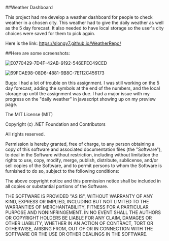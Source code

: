 ##Weather Dashboard

This project had me develop a weather dashboard for people to check weather in a chosen city.  This weather had to give the daily weather as well as the 5 day forecast.  It also needed to have local storage so the user's city choices were saved for them to pick again.

Here is the link:  https://slongy7.github.io/WeatherRepo/

##Here are some screenshots:

![E0770429-7D4F-42AB-9192-546EFEC49CED](https://user-images.githubusercontent.com/79759725/121452734-ed03ce80-c96d-11eb-99f0-28456fdc5b2b.png)

![69FCAE98-08D6-4881-9B8C-7E112C456173](https://user-images.githubusercontent.com/79759725/121452854-26d4d500-c96e-11eb-9934-6c12d8734eac.png)


Bugs: I had a lot of trouble on this assignment.  I was still working on the 5 day forecast, adding the symbols at the end of the numbers, and the local storage up until the assignment was due.  I had a major issue with my progress on the "daily weather" in javascript showing up on my preview page.



The MIT License (MIT)

Copyright (c) .NET Foundation and Contributors

All rights reserved.

Permission is hereby granted, free of charge, to any person obtaining a copy of this software and associated documentation files (the "Software"), to deal in the Software without restriction, including without limitation the rights to use, copy, modify, merge, publish, distribute, sublicense, and/or sell copies of the Software, and to permit persons to whom the Software is furnished to do so, subject to the following conditions:

The above copyright notice and this permission notice shall be included in all copies or substantial portions of the Software.

THE SOFTWARE IS PROVIDED "AS IS", WITHOUT WARRANTY OF ANY KIND, EXPRESS OR IMPLIED, INCLUDING BUT NOT LIMITED TO THE WARRANTIES OF MERCHANTABILITY, FITNESS FOR A PARTICULAR PURPOSE AND NONINFRINGEMENT. IN NO EVENT SHALL THE AUTHORS OR COPYRIGHT HOLDERS BE LIABLE FOR ANY CLAIM, DAMAGES OR OTHER LIABILITY, WHETHER IN AN ACTION OF CONTRACT, TORT OR OTHERWISE, ARISING FROM, OUT OF OR IN CONNECTION WITH THE SOFTWARE OR THE USE OR OTHER DEALINGS IN THE SOFTWARE.


